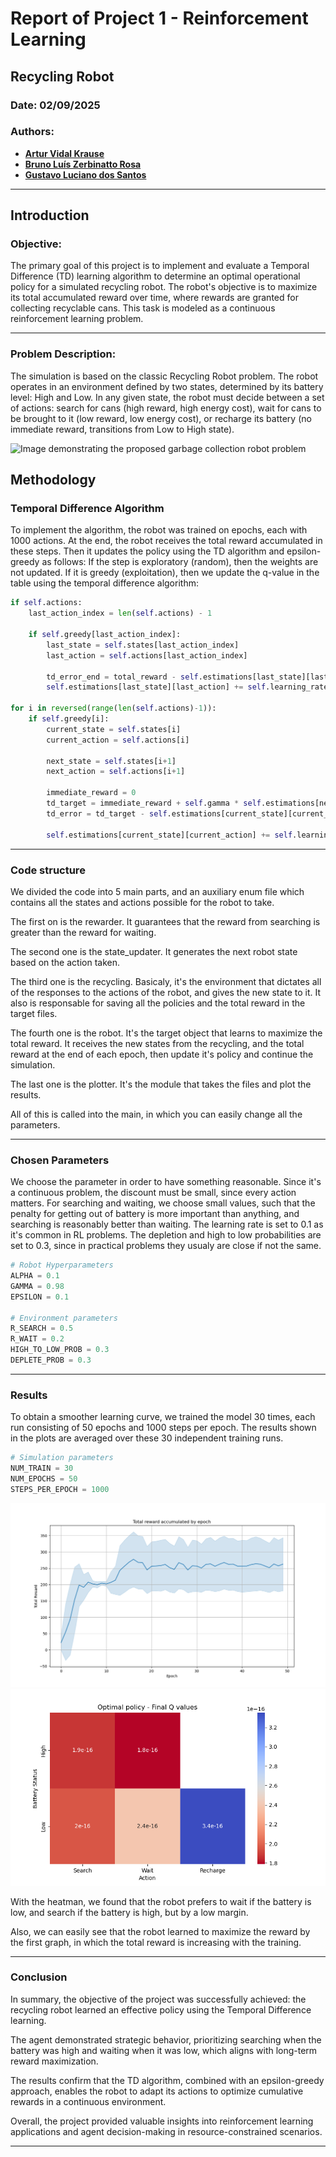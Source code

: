 # Report of Project 1 - Reinforcement Learning
## Recycling Robot
### Date: 02/09/2025
### Authors:
 - [**Artur Vidal Krause**](https://github.com/arturvidalkrause)
 - [**Bruno Luís Zerbinatto Rosa**](https://github.com/brunolzrosa)
 - [**Gustavo Luciano dos Santos**](https://github.com/gstavol)

---

## Introduction

### Objective:

The primary goal of this project is to implement and evaluate a Temporal Difference (TD) learning algorithm to determine an optimal operational policy for a simulated recycling robot. The robot's objective is to maximize its total accumulated reward over time, where rewards are granted for collecting recyclable cans. This task is modeled as a continuous reinforcement learning problem.

---

### Problem Description:

The simulation is based on the classic Recycling Robot problem. The robot operates in an environment defined by two states, determined by its battery level: High and Low. In any given state, the robot must decide between a set of actions: search for cans (high reward, high energy cost), wait for cans to be brought to it (low reward, low energy cost), or recharge its battery (no immediate reward, transitions from Low to High state).

![Image demonstrating the proposed garbage collection robot problem](image.png)



## Methodology

### Temporal Difference Algorithm

To implement the algorithm, the robot was trained on epochs, each with 1000 actions. At the end, the robot receives the total reward accumulated in these steps. Then it updates the policy using the TD algorithm and epsilon-greedy as follows:
If the step is exploratory (random), then the weights are not updated.
If it is greedy (exploitation), then we update the q-value in the table using the temporal difference algorithm:


```python
if self.actions:
    last_action_index = len(self.actions) - 1
    
    if self.greedy[last_action_index]:
        last_state = self.states[last_action_index]
        last_action = self.actions[last_action_index]

        td_error_end = total_reward - self.estimations[last_state][last_action]
        self.estimations[last_state][last_action] += self.learning_rate * td_error_end

for i in reversed(range(len(self.actions)-1)):
    if self.greedy[i]:
        current_state = self.states[i]
        current_action = self.actions[i]

        next_state = self.states[i+1]
        next_action = self.actions[i+1]

        immediate_reward = 0
        td_target = immediate_reward + self.gamma * self.estimations[next_state][next_action]
        td_error = td_target - self.estimations[current_state][current_action]

        self.estimations[current_state][current_action] += self.learning_rate * td_error
```

---

### Code structure

We divided the code into 5 main parts, and an auxiliary enum file which contains all the states and actions possible for the robot to take.

The first on is the rewarder. It guarantees that the reward from searching is greater than the reward for waiting.

The second one is the state_updater. It generates the next robot state based on the action taken.

The third one is the recycling. Basicaly, it's the environment that dictates all of the responses to the actions of the robot, and gives the new state to it. It also is responsable for saving all the policies and the total reward in the target files.

The fourth one is the robot. It's the target object that learns to maximize the total reward. It receives the new states from the recycling, and the total reward at the end of each epoch, then update it's policy and continue the simulation.

The last one is the plotter. It's the module that takes the files and plot the results.

All of this is called into the main, in which you can easily change all the parameters.

---

### Chosen Parameters

We choose the parameter in order to have something reasonable. Since it's a continuous problem, the discount must be small, since every action matters. For searching and waiting, we choose small values, such that the penalty for getting out of battery is more important than anything, and searching is reasonably better than waiting. 
The learning rate is set to 0.1 as it's common in RL problems.
The depletion and high to low probabilities are set to 0.3, since in practical problems they usualy are close if not the same.


```python
# Robot Hyperparameters
ALPHA = 0.1
GAMMA = 0.98
EPSILON = 0.1

# Environment parameters
R_SEARCH = 0.5
R_WAIT = 0.2
HIGH_TO_LOW_PROB = 0.3
DEPLETE_PROB = 0.3
```

---

### Results
To obtain a smoother learning curve, we trained the model 30 times, each run consisting of 50 epochs and 1000 steps per epoch. The results shown in the plots are averaged over these 30 independent training runs.

```python
# Simulation parameters
NUM_TRAIN = 30
NUM_EPOCHS = 50
STEPS_PER_EPOCH = 1000
```

![Graphic total reward accumulated by epoch](../data/plots/reward_plot.png)
![Graphic opimal policy - Final Q values](../data/plots/policy_heatmap.png)

With the heatman, we found that the robot prefers to wait if the battery is low, and search if the battery is high, but by a low margin.

Also, we can easily see that the robot learned to maximize the reward by the first graph, in which the total reward is increasing with the training.

---

### Conclusion

In summary, the objective of the project was successfully achieved: the recycling robot learned an effective policy using the Temporal Difference learning. 

The agent demonstrated strategic behavior, prioritizing searching when the battery was high and waiting when it was low, which aligns with long-term reward maximization. 

The results confirm that the TD algorithm, combined with an epsilon-greedy approach, enables the robot to adapt its actions to optimize cumulative rewards in a continuous environment. 

Overall, the project provided valuable insights into reinforcement learning applications and agent decision-making in resource-constrained scenarios.

---